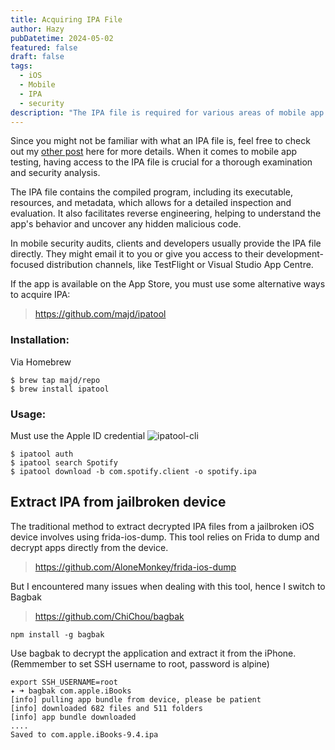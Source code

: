 ```yaml
---
title: Acquiring IPA File
author: Hazy
pubDatetime: 2024-05-02
featured: false
draft: false
tags:
  - iOS
  - Mobile
  - IPA
  - security
description: "The IPA file is required for various areas of mobile app examination and security."
---
```

Since you might not be familiar with what an IPA file is, feel free to check out my [other post](/posts/ios-structure) here for more details. When it comes to mobile app testing, having access to the IPA file is crucial for a thorough examination and security analysis.

The IPA file contains the compiled program, including its executable, resources, and metadata, which allows for a detailed inspection and evaluation. It also facilitates reverse engineering, helping to understand the app's behavior and uncover any hidden malicious code.

In mobile security audits, clients and developers usually provide the IPA file directly. They might email it to you or give you access to their development-focused distribution channels, like TestFlight or Visual Studio App Centre.

If the app is available on the App Store, you must use some alternative ways to acquire IPA:

> https://github.com/majd/ipatool

### Installation: 

Via Homebrew

``` shell
$ brew tap majd/repo
$ brew install ipatool
```
### Usage:

Must use the Apple ID credential
![ipatool-cli](@assets/images/2024-10-15-15-32-00.png)

``` shell
$ ipatool auth
$ ipatool search Spotify
$ ipatool download -b com.spotify.client -o spotify.ipa
```

## Extract IPA from jailbroken device 

The traditional method to extract decrypted IPA files from a jailbroken iOS device involves using frida-ios-dump. This tool relies on Frida to dump and decrypt apps directly from the device.

> https://github.com/AloneMonkey/frida-ios-dump

But I encountered many issues when dealing with this tool, hence I switch to Bagbak

> https://github.com/ChiChou/bagbak

``` shell
npm install -g bagbak
```

Use bagbak to decrypt the application and extract it from the iPhone. (Remmember to set SSH username to root, password is alpine)

```shell
export SSH_USERNAME=root
✦ ➜ bagbak com.apple.iBooks
[info] pulling app bundle from device, please be patient
[info] downloaded 682 files and 511 folders
[info] app bundle downloaded
....
Saved to com.apple.iBooks-9.4.ipa
```